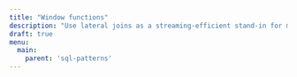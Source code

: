 ```yaml
---
title: "Window functions"
description: "Use lateral joins as a streaming-efficient stand-in for many window functions."
draft: true
menu:
  main:
    parent: 'sql-patterns'
---
```

